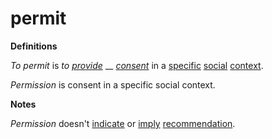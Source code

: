 # permit

**Definitions**

_To permit_ is _to_ [_provide_](https://github.com/gcassel/Modular-Organization-Terminology/blob/master/terms/provide.md) __ [_consent_](https://github.com/gcassel/Modular-Organization-Terminology/blob/master/terms/consent.md) in a [specific](https://github.com/gcassel/Modular-Organization-Terminology/blob/master/terms/specific.md) [social](https://github.com/gcassel/Modular-Organization-Terminology/blob/master/terms/social.md) [context](https://github.com/gcassel/Modular-Organization-Terminology/blob/master/terms/context.md).

_Permission_ is consent in a specific social context.

**Notes**

_Permission_ doesn't [indicate](https://github.com/gcassel/Modular-Organization-Terminology/blob/master/terms/indicate.md) or [imply](https://github.com/gcassel/Modular-Organization-Terminology/blob/master/terms/imply.md) [recommendation](https://github.com/gcassel/Modular-Organization-Terminology/blob/master/terms/recommend.md).
